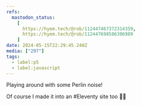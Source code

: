 ```yaml
---
refs:
  mastodon_status:
    [
      https://hyem.tech/@rob/112447467372314359,
      https://hyem.tech/@rob/112447698586306989
    ]
date: 2024-05-15T22:29:45.248Z
media: ["297"]
tags:
  - label:p5
  - label:javascript
---
```


Playing around with some Perlin noise!

Of course I made it into an #Eleventy site too 🤷‍♂️
